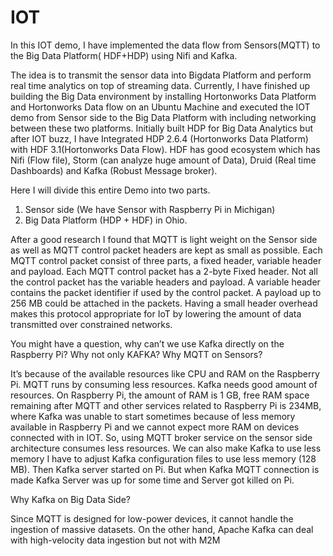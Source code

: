 # IOT
In this IOT demo, I have implemented the data flow from Sensors(MQTT)  to the Big Data Platform( HDF+HDP) using Nifi and Kafka.

The idea is to transmit the sensor data into Bigdata Platform and perform real time analytics on top of streaming data. Currently, I have finished up building the Big Data environment by installing Hortonworks Data Platform and Hortonworks Data flow on an Ubuntu Machine and executed the IOT demo from Sensor side to the Big Data Platform with including networking between these two platforms. Initially built HDP for Big Data Analytics but after IOT buzz, I have Integrated HDP 2.6.4 (Hortonworks Data Platform) with HDF 3.1(Hortonworks Data Flow). HDF has good ecosystem which has Nifi (Flow file), Storm (can analyze huge amount of Data), Druid (Real time Dashboards) and Kafka (Robust Message broker).

Here I will divide this entire Demo into two parts.
1.	Sensor side (We have Sensor with Raspberry Pi in Michigan)
2.	Big Data Platform (HDP + HDF) in Ohio.



After a good research I found that MQTT is light weight on the Sensor side as well as MQTT control packet headers are kept as small as possible. Each MQTT control packet consist of three parts, a fixed header, variable header and payload. Each MQTT control packet has a 2-byte Fixed header. Not all the control packet has the variable headers and payload. A variable header contains the packet identifier if used by the control packet. A payload up to 256 MB could be attached in the packets. Having a small header overhead makes this protocol appropriate for IoT by lowering the amount of data transmitted over constrained networks.


You might have a question, why can’t we use Kafka directly on the Raspberry Pi?
Why not only KAFKA? Why MQTT on Sensors?

It’s because of the available resources like CPU and RAM on the Raspberry Pi.
MQTT runs by consuming less resources.
Kafka needs good amount of resources. 
On Raspberry Pi, the amount of RAM is 1 GB, free RAM space remaining after MQTT and other services related to Raspberry Pi is 234MB, where Kafka was unable to start sometimes because of less memory available in Raspberry Pi and we cannot expect more RAM on devices connected with in IOT. So, using MQTT broker service on the sensor side architecture consumes less resources.
We can also make Kafka to use less memory
I have to adjust Kafka configuration files to use less memory (128 MB). Then Kafka server started on Pi.
But when Kafka MQTT connection is made Kafka Server was up for some time and Server got killed on Pi.


Why Kafka on Big Data Side?

Since MQTT is designed for low-power devices, it cannot handle the ingestion of massive datasets. On the other hand, Apache Kafka can deal with high-velocity data ingestion but not with M2M 
